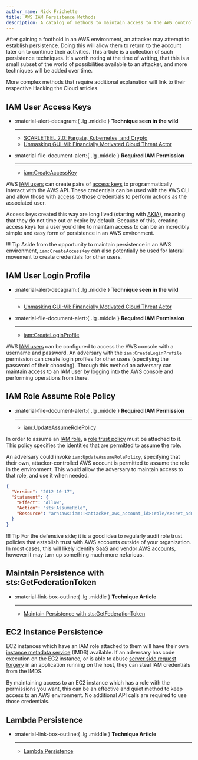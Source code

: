 ```yaml
---
author_name: Nick Frichette
title: AWS IAM Persistence Methods
description: A catalog of methods to maintain access to the AWS control plane.
---
```


After gaining a foothold in an AWS environment, an attacker may attempt to establish persistence. Doing this will allow them to return to the account later on to continue their activities. This article is a collection of such persistence techniques. It's worth noting at the time of writing, that this is a small subset of the world of possibilities available to an attacker, and more techniques will be added over time.

More complex methods that require additional explanation will link to their respective Hacking the Cloud articles.

## IAM User Access Keys

<div class="grid cards" markdown>

-   :material-alert-decagram:{ .lg .middle } __Technique seen in the wild__

    ---

    - [SCARLETEEL 2.0: Fargate, Kubernetes, and Crypto](https://sysdig.com/blog/scarleteel-2-0/)  
    - [Unmasking GUI-Vil: Financially Motivated Cloud Threat Actor](https://permiso.io/blog/s/unmasking-guivil-new-cloud-threat-actor/)

-   :material-file-document-alert:{ .lg .middle } __Required IAM Permission__

    ---

    - [iam:CreateAccessKey](https://awscli.amazonaws.com/v2/documentation/api/latest/reference/iam/create-access-key.html)

</div>

AWS [IAM users](https://docs.aws.amazon.com/IAM/latest/UserGuide/id_users.html) can create pairs of [access keys](https://docs.aws.amazon.com/IAM/latest/UserGuide/id_credentials_access-keys.html) to programmatically interact with the AWS API. These credentials can be used with the AWS CLI and allow those with [access](https://hackingthe.cloud/aws/general-knowledge/using_stolen_iam_credentials/) to those credentials to perform actions as the associated user.

Access keys created this way are long lived (starting with [AKIA](https://hackingthe.cloud/aws/general-knowledge/iam-key-identifiers/)), meaning that they do not time out or expire by default. Because of this, creating access keys for a user you'd like to maintain access to can be an incredibly simple and easy form of persistence in an AWS environment.

!!! Tip
    Aside from the opportunity to maintain persistence in an AWS environment, `iam:CreateAccessKey` can also potentially be used for lateral movement to create credentials for other users.

## IAM User Login Profile

<div class="grid cards" markdown>

-   :material-alert-decagram:{ .lg .middle } __Technique seen in the wild__

    ---

    - [Unmasking GUI-Vil: Financially Motivated Cloud Threat Actor](https://permiso.io/blog/s/unmasking-guivil-new-cloud-threat-actor/)

-   :material-file-document-alert:{ .lg .middle } __Required IAM Permission__

    ---

    - [iam:CreateLoginProfile](https://awscli.amazonaws.com/v2/documentation/api/latest/reference/iam/create-login-profile.html)

</div>

AWS [IAM users](https://docs.aws.amazon.com/IAM/latest/UserGuide/id_users.html) can be configured to access the AWS console with a username and password. An adversary with the `iam:CreateLoginProfile` permission can create login profiles for other users (specifying the password of their choosing). Through this method an adversary can maintain access to an IAM user by logging into the AWS console and performing operations from there.

## IAM Role Assume Role Policy 

<div class="grid cards" markdown>

-   :material-file-document-alert:{ .lg .middle } __Required IAM Permission__

    ---

    - [iam:UpdateAssumeRolePolicy](https://awscli.amazonaws.com/v2/documentation/api/latest/reference/iam/update-assume-role-policy.html)

</div>

In order to assume an [IAM role](https://docs.aws.amazon.com/IAM/latest/UserGuide/id_roles.html), a [role trust policy](https://docs.aws.amazon.com/workdocs/latest/developerguide/wd-iam-grantdev.html) must be attached to it. This policy specifies the identities that are permitted to assume the role.

An adversary could invoke `iam:UpdateAssumeRolePolicy`, specifying that their own, attacker-controlled AWS account is permitted to assume the role in the environment. This would allow the adversary to maintain access to that role, and use it when needed.

```json
{
  "Version": "2012-10-17",
  "Statement": {
    "Effect": "Allow",
    "Action": "sts:AssumeRole",
    "Resource": "arn:aws:iam::<attacker_aws_account_id>:role/secret_admin"
  }
}
```

!!! Tip
    For the defensive side; it is a good idea to regularly audit role trust policies that establish trust with AWS accounts outside of your organization. In most cases, this will likely identify SaaS and vendor [AWS accounts](https://github.com/fwdcloudsec/known_aws_accounts), however it may turn up something much more nefarious.


## Maintain Persistence with sts:GetFederationToken

<div class="grid cards" markdown>

-   :material-link-box-outline:{ .lg .middle } __Technique Article__

    ---

    - [Maintain Persistence with sts:GetFederationToken](https://hackingthe.cloud/aws/post_exploitation/maintain_persistence_with_sts_getfederationtoken/)

</div>

## EC2 Instance Persistence

EC2 instances which have an IAM role attached to them will have their own [instance metadata service](https://hackingthe.cloud/aws/general-knowledge/intro_metadata_service/) (IMDS) available. If an adversary has code execution on the EC2 instance, or is able to abuse [server side request forgery](https://hackingthe.cloud/aws/exploitation/ec2-metadata-ssrf/) in an application running on the host, they can steal IAM credentials from the IMDS.

By maintaining access to an EC2 instance which has a role with the permissions you want, this can be an effective and quiet method to keep access to an AWS environment. No additional API calls are required to use those credentials.

## Lambda Persistence

<div class="grid cards" markdown>

-   :material-link-box-outline:{ .lg .middle } __Technique Article__

    ---

    - [Lambda Persistence](https://hackingthe.cloud/aws/post_exploitation/lambda_persistence/)

</div>